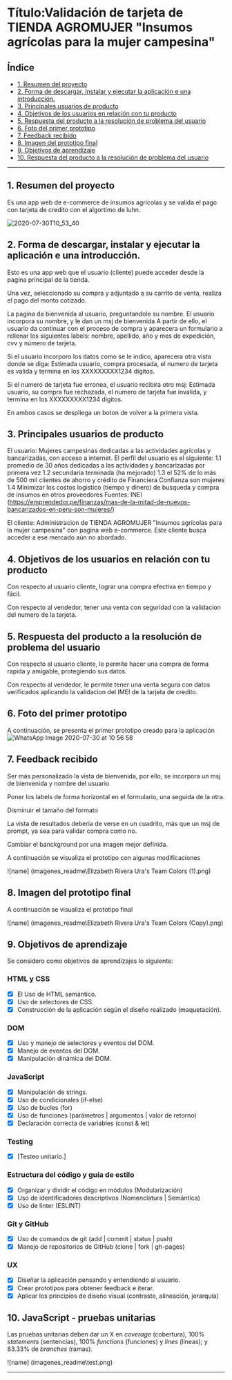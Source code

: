 # Título:Validación de tarjeta de TIENDA AGROMUJER "Insumos agrícolas para la mujer campesina" 

## Índice

* [1. Resumen del proyecto](#1-resumen-del-proyecto)
* [2. Forma de descargar, instalar y ejecutar la aplicación e una introducción.](#2-Forma-de-descargar-instalar-y-ejecutar-la-aplicación-e-una-introducción)
* [3. Principales usuarios de producto](#3-principales-usuarios-de-producto)
* [4. Objetivos de los usuarios en relación con tu producto](#4-objetivos-de-los-usuarios-en-relación-con-tu-producto)
* [5. Respuesta del producto a la resolución de problema del usuario](#5-Respuesta-del-producto-a-la-resolución-de-problema-del-usuario)
* [6. Foto del primer prototipo](#6-Foto-del-primer-prototipo)
* [7. Feedback recibido](#7-Feedback-recibido)
* [8. Imagen del prototipo final](#8-Imagen-del-prototipo-final)
* [9. Objetivos de aprendizaje](#9-Objetivos-de-aprendizaje)
* [10. Respuesta del producto a la resolución de problema del usuario](#10-JavaScript-pruebas-unitarias)

***

## 1. Resumen del proyecto
Es una app web de e-commerce de insumos agrícolas y se valida el pago con tarjeta de credito con el algortimo de luhn.

![2020-07-30T10_53_40](https://user-images.githubusercontent.com/63525613/88966527-10e88500-d272-11ea-9234-08695757c85d.png)


## 2. Forma de descargar, instalar y ejecutar la aplicación e una introducción.
Esto es una app web que el usuario (cliente) puede acceder desde la pagina principal de la tienda. 

Una vez, seleccionado su compra y adjuntado a su carrito de venta, realiza el pago del monto cotizado. 

La pagina da bienvenida al usuario, preguntandole su nombre.
El usuario incorpora su nombre, y le dan un msj de bienvenida
A partir de ello, el usuario da continuar con el proceso de compra y aparecera un formulario a rellenar los siguientes labels: nombre, apellido, año y mes de expedición, cvv y número de tarjeta.

Si el usuario incorporo los datos como se le indico, aparecera otra vista donde se diga: Estimada usuario, compra procesada, el numero de tarjeta es valida y termina en los XXXXXXXXX1234 digitos. 

Si el numero de tarjeta fue erronea, el usuario recibira otro msj: Estimada usuario, su compra fue rechazada, el numero de tarjeta fue invalida, y termina en los XXXXXXXXX1234 digitos. 

En ambos casos se despliega un boton de volver a la primera vista. 

## 3. Principales usuarios de producto

El usuario: Mujeres campesinas dedicadas a las actividades agrícolas y bancarizadas, con acceso a internet. 
El perfil del usuario es el siguiente:
1.1 promedio de 30 años dedicadas a las actividades y bancarizadas por primera vez
1.2 secundaria terminada (ha mejorado)
1.3 el 52% de lo más de 500 mil clientes de ahorro y crédito de Financiera Confianza son mujeres
1.4 Minimizar los costos logistico (tiempo y dinero) de busqueda y compra de insumos en otros proveedores
Fuentes: INEI (https://emprendedor.pe/finanzas/mas-de-la-mitad-de-nuevos-bancarizados-en-peru-son-mujeres/)

El cliente: Administracion de TIENDA AGROMUJER "Insumos agrícolas para la mujer campesina" con pagina web e-commerce. 
Este cliente busca acceder a ese mercado aún no abordado. 

## 4. Objetivos de los usuarios en relación con tu producto

Con respecto al usuario cliente, lograr una compra efectiva en tiempo y fácil. 

Con respecto al vendedor, tener una venta con seguridad con la validacion del numero de la tarjeta.

## 5. Respuesta del producto a la resolución de problema del usuario

Con respecto al usuario cliente, le permite hacer una compra de forma rapida y amigable, protegiendo sus datos.

Con respecto al vendedor, le permite tener una venta segura con datos verificados aplicando la validacion del IMEI de la tarjeta de credito.

## 6. Foto del primer prototipo

A continuación, se presenta el primer prototipo creado para la aplicación
![WhatsApp Image 2020-07-30 at 10 56 58](https://user-images.githubusercontent.com/63525613/88968281-bd2b6b00-d274-11ea-94d3-81ca0de46c25.jpeg)


## 7. Feedback recibido 

Ser más personalizado la vista de bienvenida, por ello, se incorpora un msj de bienvenida y nombre del usuario

Poner los labels de forma horizontal en el formulario, una seguida de la otra. 

Disminuir el tamaño del formato

La vista de resultados deberia de verse en un cuadrito, más que un msj de prompt, ya sea para validar compra como no. 

Cambiar el banckground por una imagen mejor definida.

A continuación se visualiza el prototipo con algunas modificaciones

![name] (imagenes_readme\Elizabeth Rivera Ura's Team Colors (1).png)


## 8. Imagen del prototipo final

A continuación se visualiza el prototipo final

![name] (imagenes_readme\Elizabeth Rivera Ura's Team Colors (Copy).png)

## 9. Objetivos de aprendizaje

Se considero como objetivos de aprendizajes lo siguiente:

### HTML y CSS

* [X] El Uso de HTML semántico.
* [X] Uso de selectores de CSS.
* [X] Construcción de la aplicación según el diseño realizado (maquetación).

### DOM

* [X] Uso y manejo de selectores y eventos del DOM.
* [X] Manejo de eventos del DOM.
* [X] Manipulación dinámica del DOM.

### JavaScript

* [X] Manipulación de strings.
* [X] Uso de condicionales (if-else)
* [X] Uso de bucles (for)
* [X] Uso de funciones (parámetros | argumentos | valor de retorno)
* [X] Declaración correcta de variables (const & let)

### Testing

* [X] [Testeo unitario.]

### Estructura del código y guía de estilo

* [X] Organizar y dividir el código en módulos (Modularización)
* [X] Uso de identificadores descriptivos (Nomenclatura | Semántica)
* [X] Uso de linter (ESLINT)

### Git y GitHub

* [X] Uso de comandos de git (add | commit | status | push)
* [X] Manejo de repositorios de GitHub (clone | fork | gh-pages)

### UX

* [X] Diseñar la aplicación pensando y entendiendo al usuario.
* [X] Crear prototipos para obtener feedback e iterar.
* [X] Aplicar los principios de diseño visual (contraste, alineación, jerarquía)

## 10. JavaScript - pruebas unitarias

Las pruebas unitarias deben dar un X en _coverage_ (cobertura), 100%
_statements_ (sentencias), 100%  _functions_ (funciones) y _lines_ (líneas); y 83.33% de _branches_ (ramas).

![name] (imagenes_readme\test.png)

***

